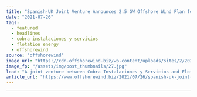```yaml
---
title: "Spanish-UK Joint Venture Announces 2.5 GW Offshore Wind Plan for Ireland"
date: "2021-07-26"
tags: 
  - featured
  - headlines
  - cobra instalaciones y servicios
  - flotation energy
  - offshorewind
source: "offshorewind"
image_url: "https://cdn.offshorewind.biz/wp-content/uploads/sites/2/2020/06/25085646/Cobra-Strikes-Kincardine-Green-Financing-Deal.jpg"
image_fp: "/assets/img/post_thumbnails/27.jpg"
lead: "A joint venture between Cobra Instalaciones y Servicios and Flotation Energy has revealed its"
article_url: "https://www.offshorewind.biz/2021/07/26/spanish-uk-joint-venture-announces-2-5-gw-offshore-wind-plan-for-ireland/"
---
```


---
